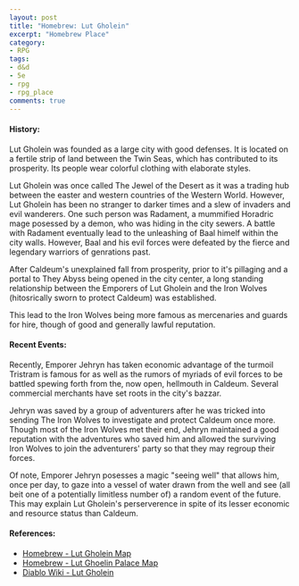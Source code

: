 ```yaml
---
layout: post
title: "Homebrew: Lut Gholein"
excerpt: "Homebrew Place"
category:
- RPG
tags:
- d&d
- 5e
- rpg
- rpg_place
comments: true
---
```


#### History:

Lut Gholein was founded as a large city with good defenses.  It is located on a fertile strip of land between the Twin Seas, which has contributed to its prosperity.  Its people wear colorful clothing with elaborate styles.

Lut Gholein was once called The Jewel of the Desert as it was a trading hub between the easter and western countries of the Western World.  However, Lut Gholein has been no stranger to darker times and a slew of invaders and evil wanderers.  One such person was Radament, a mummified Horadric mage posessed by a demon, who was hiding in the city sewers.  A battle with Radament eventually lead to the unleashing of Baal himelf within the city walls.  However, Baal and his evil forces were defeated by the fierce and legendary warriors of genrations past.

After Caldeum's unexplained fall from prosperity, prior to it's pillaging and a portal to They Abyss being opened in the city center, a long standing relationship between the Emporers of Lut Gholein and the Iron Wolves (hitosrically sworn to protect Caldeum) was established.

This lead to the Iron Wolves being more famous as mercenaries and guards for hire, though of good and generally lawful reputation.  

#### Recent Events:

Recently, Emporer Jehryn has taken economic advantage of the turmoil Tristram is famous for as well as the rumors of myriads of evil forces to be battled spewing forth from the, now open, hellmouth in Caldeum.  Several commercial merchants have set roots in the city's bazzar.

Jehryn was saved by a group of adventurers after he was tricked into sending The Iron Wolves to investigate and protect Caldeum once more.  Though most of the Iron Wolves met their end, Jehryn maintained a good reputation with the adventures who saved him and allowed the surviving Iron Wolves to join the adventurers' party so that they may regroup their forces.

Of note, Emporer Jehryn posesses a magic "seeing well" that allows him, once per day, to gaze into a vessel of water drawn from the well and see (all beit one of a potentially limitless number of) a random event of the future.  This may explain Lut Gholein's perserverence in spite of its lesser economic and resource status than Caldeum.

#### References:

- [Homebrew - Lut Gholein Map](https://docs.google.com/drawings/d/1Q8fGl7YNuA-1uFJhbhgpTTwNB5LhC1txqgZ5qO4FZUc/edit?usp=sharing)
- [Homebrew - Lut Ghoelin Palace Map](https://docs.google.com/drawings/d/1yeF2hslkENalEmUUo9HM5rYqaF3ohTaPZngbCj8yEio/edit?usp=sharing)
- [Diablo Wiki - Lut Gholein](http://diablo.wikia.com/wiki/Lut_Gholein)